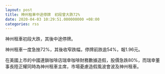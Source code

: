 ```yaml
---
layout: post
title: 神州租車中途停牌　初段曾大跌72%
date: 2020-04-03 10:29:51.000000000 +08:00
categories: rss
---
```


神州租車初段大跌，其後中途停牌。

神州租車一度急挫72%，其後收窄跌幅，停牌前跌逾54%，報1.96元。

在美國上市的中國連鎖咖啡店瑞幸咖啡財務數據造假，股價急跌80%，而瑞幸董事長陸正耀同時為神州租車主席，市場憂慮造假風波會波及神州租車。
